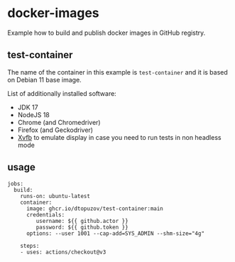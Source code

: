 # docker-images

Example how to build and publish docker images in GitHub registry.

## test-container

The name of the container in this example is `test-container` and it is based on Debian 11 base image.

List of additionally installed software:

- JDK 17
- NodeJS 18
- Chrome (and Chromedriver)
- Firefox (and Geckodriver)
- [Xvfb](https://en.wikipedia.org/wiki/Xvfb) to emulate display in case you need to run tests in non headless mode

## usage

```
jobs:
  build:
    runs-on: ubuntu-latest
    container:
      image: ghcr.io/dtopuzov/test-container:main
      credentials:
         username: ${{ github.actor }}
         password: ${{ github.token }}
      options: --user 1001 --cap-add=SYS_ADMIN --shm-size="4g"

    steps:
    - uses: actions/checkout@v3
```